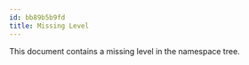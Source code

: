 ```yaml
---
id: bb89b5b9fd
title: Missing Level
---
```


This document contains a missing level in the namespace tree.
